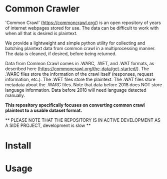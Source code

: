 # Common Crawler

'Common Crawl' (https://commoncrawl.org/) is an open repository of years of internet webpages stored for use. The data can be difficult to work with when all that is desired is plaintext. 

We provide a lightweight and simple python utility for collecting and batching plaintext data from common crawl in a multiprocessing manner. The data is cleaned, if desired, before being returned.

Data from Common Crawl comes in .WARC, .WET, and .WAT formats, as described here (https://commoncrawl.org/the-data/get-started/). The .WARC files store the information of the crawl itself (responses, request information, etc.). The .WET files store the plaintext. The .WAT files store metadata about the .WARC files. Note that data before 2018 does NOT store language information. Data before 2018 will need language detected manually. 

**This repository specifically focuses on converting common crawl plaintext to a usable dataset format.**

** PLEASE NOTE THAT THE REPOSITORY IS IN ACTIVE DEVELOPMENT AS A SIDE PROJECT, development is slow **

# Install

# Usage